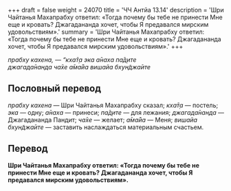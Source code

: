 +++
draft = false
weight = 24070
title = 'ЧЧ Антйа 13.14'
description = 'Шри Чайтанья Махапрабху ответил: «Тогда почему бы тебе не принести Мне еще и кровать? Джагадананда хочет, чтобы Я предавался мирским удовольствиям».'
summary = 'Шри Чайтанья Махапрабху ответил: «Тогда почему бы тебе не принести Мне еще и кровать? Джагадананда хочет, чтобы Я предавался мирским удовольствиям».'
+++

_прабху кахена, — “кха̄т̣а эка а̄наха па̄д̣ите  
джагада̄нанда ча̄хе а̄ма̄йа вишайа бхун̃джа̄ите_

## Пословный перевод

_прабху_ _кахена_ — Шри Чайтанья Махапрабху сказал; _кха̄т̣а_ — постель; _эка_ — одну; _а̄наха_ — принеси; _па̄д̣ите_ — для лежания; _джагада̄нанда_ — Джагадананда Пандит; _ча̄хе_ — желает; _а̄ма̄йа_ — Меня; _вишайа_ _бхун̃джа̄ите_ — заставить наслаждаться материальным счастьем.

## Перевод

**Шри Чайтанья Махапрабху ответил: «Тогда почему бы тебе не принести Мне еще и кровать? Джагадананда хочет, чтобы Я предавался мирским удовольствиям».**
